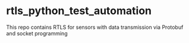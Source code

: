 # rtls_python_test_automation
This repo contains RTLS for sensors with data transmission via Protobuf and socket programming
